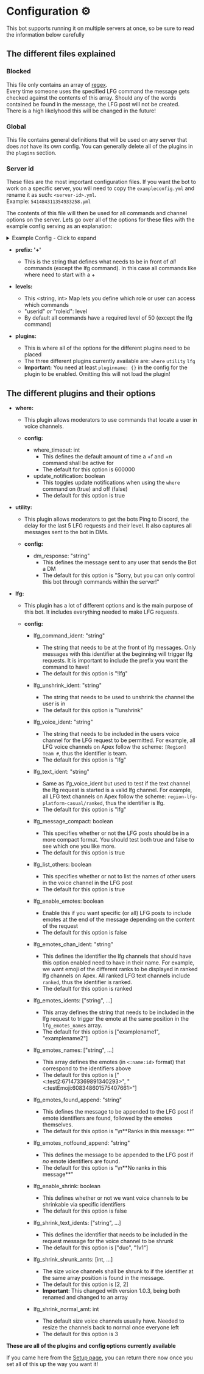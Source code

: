 # **Configuration** ⚙️
This bot supports running it on multiple servers at once, so be sure to read the information below carefully

## The different files explained

### Blocked
This file only contains an array of [regex](https://www.regular-expressions.info/).  
Every time someone uses the specified LFG command the message gets checked against the contents of this array. Should any of the words contained be found in the message, the LFG post will not be created.  
There is a high likelyhood this will be changed in the future!

### Global
This file contains general definitions that will be used on any server that does *not* have its own config.
You can generally delete all of the plugins in the `plugins` section.

### Server id
These files are the most important configuration files. If you want the bot to work on a specific server,  you will need to copy the `exampleconfig.yml` and rename it as such: `<server-id>.yml`.  
Example: `541484311354933258.yml`

The contents of this file will then be used for all commands and channel options on the server.
Lets go over all of the options for these files with the example config serving as an explanation:

<details>
<summary>Example Config - Click to expand</summary>
<p>

This config is based on the config used on the [Apex Legends Discord server](discord.gg/apexlegends)
```yml
# Apex Server

prefix: '+'

levels:
  # Dark
  "108552944961454080": 100
  
  # Admin
  "542068272007217193": 100

  # Mod
  "542793364722941972": 50

plugins:

  where: {}
  utility: {}
  
  lfg:
    config:
        lfg_command_ident: "!lfg"
        lfg_unshrink_ident: "!unshrink"
        lfg_voice_ident: "team"
        lfg_text_ident: "lfg"
        lfg_message_compact: true
        lfg_list_others: true
        
        lfg_enable_emotes: true
        lfg_emotes_chan_ident: "ranked"
        lfg_emotes_idents: ["bronze", "silver", "gold", "plat", "diamond", "predator"]
        lfg_emotes_names: ["<:bronze:594109269524086794>", "<:silver:594109269805367297>", "<:gold:594109269528412161>", "<:platinum:594109270585507846>", "<:diamond:594109386276995072>", "<:predator:594109270509748224>"]
        lfg_emotes_found_append: "\n**Ranks in this message: **"
        lfg_emotes_notfound_append: "\n**No ranks in this message**"
        
        lfg_enable_shrink: true
        lfg_shrink_text_idents: ["duo", "1v1"]
        lfg_shrink_normal_amt: 3
        lfg_shrink_shrunk_amt: 2
```
</p>
</details>

- **prefix: '+'**
  - This is the string that defines what needs to be in front of *all* commands (except the lfg command). In this case all commands like where need to start with a +
  
- **levels:**
  - This <string, int> Map lets you define which role or user can access which commands
  - "userid" *or* "roleid": level
  - By default all commands have a required level of 50 (except the lfg command)

- **plugins:**
  - This is where all of the options for the different plugins need to be placed
  - The three different plugins currently available are: `where` `utility` `lfg`
  - **Important:** You need at least `pluginname: {}` in the config for the plugin to be enabled. Omitting this will not load the plugin!

## The different plugins and their options

- **where:**
  - This plugin allows moderators to use commands that locate a user in voice channels.  
  
  - **config:**
    - where_timeout: int
      - This defines the default amount of time a +f and +n command shall be active for
      - The default for this option is 600000
	- update_notification: boolean
	  - This toggles update notifications when using the `where` command on (true) and off (false)
	  - The default for this option is true

- **utility:**
  - This plugin allows moderators to get the bots Ping to Discord, the delay for the last 5 LFG requests and their level. It also captures all messages sent to the bot in DMs.  
  
  - **config:**
    - dm_response: "string"
      - This defines the message sent to any user that sends the Bot a DM
      - The default for this option is "Sorry, but you can only control this bot through commands within the server!"
    
- **lfg:**
  - This plugin has a lot of different options and is the main purpose of this bot. It includes everything needed to make LFG requests.  
  
  - **config:**
    - lfg_command_ident: "string"
      - The string that needs to be at the front of lfg messages. Only messages with this identifier at the beginning will trigger lfg requests. It is important to include the prefix you want the command to have!
      - The default for this option is "!lfg"
	- lfg_unshrink_ident: "string"
	  - The string that needs to be used to unshrink the channel the user is in
	  - The default for this option is "!unshrink"
    - lfg_voice_ident: "string"
      - The string that needs to be included in the users voice channel for the LFG request to be permitted. For example, all LFG voice channels on Apex follow the scheme: `[Region] Team #`, thus the identifier is team.
      - The default for this option is "lfg"
    - lfg_text_ident: "string"
      - Same as lfg_voice_ident but used to test if the text channel the lfg request is started is a valid lfg channel. For example, all LFG text channels on Apex follow the scheme: `region-lfg-platform-casual/ranked`, thus the identifier is lfg.
      - The default for this option is "lfg"
    - lfg_message_compact: boolean
      - This specifies whether or not the LFG posts should be in a more compact format. You should test both true and false to see which one you like more.
      - The default for this option is true
    - lfg_list_others: boolean
      - This specifies whether or not to list the names of other users in the voice channel in the LFG post
      - The default for this option is true  
      
    - lfg_enable_emotes: boolean
      - Enable this if you want specific (or all) LFG posts to include emotes at the end of the message depending on the content of the request
      - The default for this option is false
    - lfg_emotes_chan_ident: "string"
      - This defines the identifier the lfg channels that should have this option enabled need to have in their name. For example, we want emoji of the different ranks to be displayed in ranked lfg channels on Apex. All ranked LFG text channels include `ranked`, thus the identifier is ranked.
      - The default for this option is ranked 
    - lfg_emotes_idents: ["string", ...]
      - This array defines the string that needs to be included in the lfg request to trigger the emote at the same position in the `lfg_emotes_names` array.
      - The default for this option is ["examplename1", "examplename2"]
    - lfg_emotes_names: ["string", ...]
      - This array defines the emotes (in `<:name:id>` format) that correspond to the identifiers above
      - The default for this option is ["<:test2:671473369891340293>", "<:testEmoji:608348601575407661>"]
    - lfg_emotes_found_append: "string"
      - This defines the message to be appended to the LFG post if emote identifiers are found, followed by the emotes themselves.
      - The default for this option is "\n\*\*Ranks in this message: **"
    - lfg_emotes_notfound_append: "string"
      - This defines the message to be appended to the LFG post if *no* emote identifiers are found.
      - The default for this option is "\n\*\*No ranks in this message**"  
      
    - lfg_enable_shrink: boolean
      - This defines whether or not we want voice channels to be shrinkable via specific identifiers
      - The default for this option is false
    - lfg_shrink_text_idents: ["string", ...]
      - This defines the identifier that needs to be included in the request message for the voice channel to be shrunk
      - The default for this option is ["duo", "1v1"]
    - lfg_shrink_shrunk_amts: [int, ...]
      - The size voice channels shall be shrunk to if the identifier at the same array position is found in the message.
      - The default for this option is [2, 2]
	  - **Important**: This changed with version 1.0.3, being both renamed and changed to an array
    - lfg_shrink_normal_amt: int
      - The default size voice channels usually have. Needed to resize the channels back to normal once everyone left
      - The default for this option is 3 
      
**These are all of the plugins and config options currently available**  

If you came here from the [Setup page](https://github.com/DarkView/JS-MRVNLFG/blob/master/docs/SETUP.md#keeping-the-bot-running), you can return there now once you set all of this up the way you want it!
